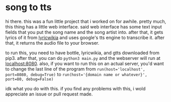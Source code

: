 # song to tts

hi there. this was a fun little project that i worked on for awhile. pretty much, this thing has a little web interface. said web interface has some text input fields that you put the song name and the song artist into. after that, it gets lyrics of it from [lyricwikia](http://lyrics.wikia.com/wiki/LyricWiki) and uses google's tts engine to transcribe it. after that, it returns the audio file to your browser.

to run this, you need to have bottle, lyricwikia, and gtts downloaded from pip3. after that, you can do ```python3 main.py``` and the webserver will run at [localhost:8080](http://localhost:8080). also, if you want to run this on an actual server, you'd want to change the last line of the program from `run(host='localhost', port=8080, debug=True)` to `run(host='{domain name or whatever}', port=80, debug=False)`

idk what you do with this. if you find any problems with this, i wold appreciate an issue or pull request made.
